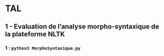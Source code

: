 # TAL

## 1 - Evaluation de l’analyse morpho-syntaxique de la plateforme NLTK 

### 1 : `python3 MorphoSyntaxique.py`

